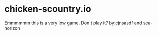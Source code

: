 # chicken-scountry.io
Emmmmmm this is a very low game.                                                                                                                                                    Don't play it?                                                                                                                                                                      by:cjnsasdf and sea-horizon                                  

